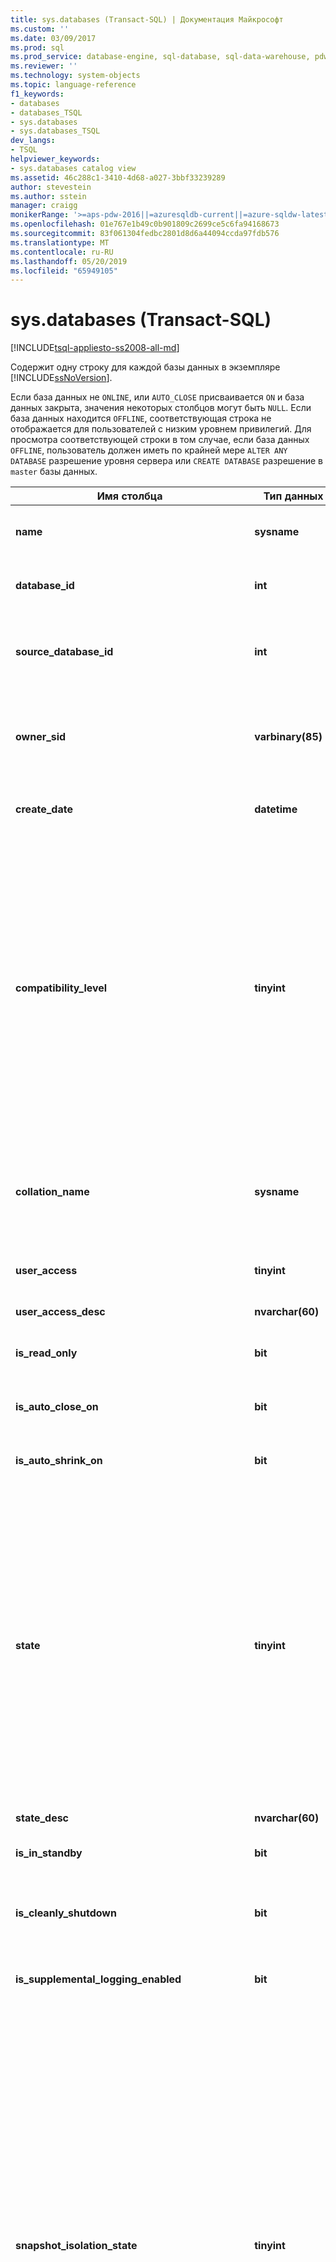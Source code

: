 ```yaml
---
title: sys.databases (Transact-SQL) | Документация Майкрософт
ms.custom: ''
ms.date: 03/09/2017
ms.prod: sql
ms.prod_service: database-engine, sql-database, sql-data-warehouse, pdw
ms.reviewer: ''
ms.technology: system-objects
ms.topic: language-reference
f1_keywords:
- databases
- databases_TSQL
- sys.databases
- sys.databases_TSQL
dev_langs:
- TSQL
helpviewer_keywords:
- sys.databases catalog view
ms.assetid: 46c288c1-3410-4d68-a027-3bbf33239289
author: stevestein
ms.author: sstein
manager: craigg
monikerRange: '>=aps-pdw-2016||=azuresqldb-current||=azure-sqldw-latest||>=sql-server-2016||=sqlallproducts-allversions||>=sql-server-linux-2017||=azuresqldb-mi-current'
ms.openlocfilehash: 01e767e1b49c0b901809c2699ce5c6fa94168673
ms.sourcegitcommit: 83f061304fedbc2801d8d6a44094ccda97fdb576
ms.translationtype: MT
ms.contentlocale: ru-RU
ms.lasthandoff: 05/20/2019
ms.locfileid: "65949105"
---
```

# <a name="sysdatabases-transact-sql"></a>sys.databases (Transact-SQL)
[!INCLUDE[tsql-appliesto-ss2008-all-md](../../includes/tsql-appliesto-ss2008-all-md.md)]

Содержит одну строку для каждой базы данных в экземпляре [!INCLUDE[ssNoVersion](../../includes/ssnoversion-md.md)].  
  
Если база данных не `ONLINE`, или `AUTO_CLOSE` присваивается `ON` и база данных закрыта, значения некоторых столбцов могут быть `NULL`. Если база данных находится `OFFLINE`, соответствующая строка не отображается для пользователей с низким уровнем привилегий. Для просмотра соответствующей строки в том случае, если база данных `OFFLINE`, пользователь должен иметь по крайней мере `ALTER ANY DATABASE` разрешение уровня сервера или `CREATE DATABASE` разрешение в `master` базы данных.  
  
|Имя столбца|Тип данных|Описание|  
|-----------------|---------------|-----------------|  
|**name**|**sysname**|Имя базы данных, уникальное внутри экземпляра [!INCLUDE[ssNoVersion](../../includes/ssnoversion-md.md)] или на сервере [!INCLUDE[ssSDSfull](../../includes/sssdsfull-md.md)].|  
|**database_id**|**int**|Идентификатор базы данных, уникальный внутри экземпляра [!INCLUDE[ssNoVersion](../../includes/ssnoversion-md.md)] или на сервере [!INCLUDE[ssSDSfull](../../includes/sssdsfull-md.md)].|  
|**source_database_id**|**int**|Не NULL = идентификатор базы данных-источника данного моментального снимка базы данных.<br /> NULL = моментальный снимок не базы данных.|  
|**owner_sid**|**varbinary(85)**|SID (идентификатор безопасности) внешнего владельца базы данных, зарегистрированного на сервере. Сведения о владеющих базы данных, см. в разделе **ALTER AUTHORIZATION для баз данных** раздел [ALTER AUTHORIZATION](../../t-sql/statements/alter-authorization-transact-sql.md).|  
|**create_date**|**datetime**|Дата создания или переименования базы данных. Для **tempdb**, это значение изменяется каждый раз при перезапуске сервера.|  
|**compatibility_level**|**tinyint**|Целое число, соответствующее версии [!INCLUDE[ssNoVersion](../../includes/ssnoversion-md.md)], с которой поведение совместимо:<br /> **Значение** &#124; **применяется к**<br /> 70 &#124; [!INCLUDE[ssKatmai](../../includes/sskatmai-md.md)] через [!INCLUDE[ssKilimanjaro](../../includes/sskilimanjaro-md.md)]<br /> 80 &#124; [!INCLUDE[ssKatmai](../../includes/sskatmai-md.md)] через [!INCLUDE[ssKilimanjaro](../../includes/sskilimanjaro-md.md)]<br /> 90 &#124; [!INCLUDE[ssKatmai](../../includes/sskatmai-md.md)] через [!INCLUDE[ssSQL11](../../includes/sssql11-md.md)]<br /> 100 &#124; [!INCLUDE[ssKatmai](../../includes/sskatmai-md.md)] через [!INCLUDE[ssCurrent](../../includes/sscurrent-md.md)] и [!INCLUDE[ssSDSfull](../../includes/sssdsfull-md.md)]<br /> 110 &#124; [!INCLUDE[ssSQL11](../../includes/sssql11-md.md)] через [!INCLUDE[ssCurrent](../../includes/sscurrent-md.md)] и [!INCLUDE[ssSDSfull](../../includes/sssdsfull-md.md)]<br /> 120 &#124; [!INCLUDE[ssSQL14](../../includes/sssql14-md.md)] через [!INCLUDE[ssCurrent](../../includes/sscurrent-md.md)] и [!INCLUDE[ssSDSfull](../../includes/sssdsfull-md.md)]<br /> 130 &#124; [!INCLUDE[ssSQL15](../../includes/sssql15-md.md)] через [!INCLUDE[ssCurrent](../../includes/sscurrent-md.md)]<br /> 140 &#124; [!INCLUDE[ssSQL17](../../includes/sssql17-md.md)] через [!INCLUDE[ssCurrent](../../includes/sscurrent-md.md)] <br /> 150 &#124; [!INCLUDE[sql-server-2019](../../includes/sssqlv15-md.md)]  |  
|**collation_name**|**sysname**|Параметры сортировки для базы данных. Действует как параметры сортировки по умолчанию для базы данных.<br /> NULL — база данных не находится в режиме «в сети», либо параметр AUTO_CLOSE установлен в ON, и база данных закрыта.|  
|**user_access**|**tinyint**|Установка доступа пользователя:<br /> 0 = указано MULTI_USER.<br /> 1 = указано SINGLE_USER;<br /> 2 = указан RESTRICTED_USER.|  
|**user_access_desc**|**nvarchar(60)**|Описание задания доступа пользователя.|  
|**is_read_only**|**bit**|1 = база данных находится в режиме READ_ONLY<br /> 0 = база данных находится в режиме READ_WRITE|  
|**is_auto_close_on**|**bit**|1 = параметр AUTO_CLOSE находится в состоянии ON<br /> 0 = параметр AUTO_CLOSE находится в состоянии OFF|  
|**is_auto_shrink_on**|**bit**|1 = параметр AUTO_SHRINK находится в состоянии ON<br /> 0 = параметр AUTO_SHRINK находится в состоянии OFF|  
|**state**|**tinyint**|**Значение &#124; применяется к**<br /> 0 = ONLINE <br /> 1 = RESTORING <br /> 2 = ВОССТАНОВЛЕНИЕ &#124; [!INCLUDE[ssKatmai](../../includes/sskatmai-md.md)] через [!INCLUDE[ssCurrent](../../includes/sscurrent-md.md)]<br /> 3 = RECOVERY_PENDING &#124; [!INCLUDE[ssKatmai](../../includes/sskatmai-md.md)] through [!INCLUDE[ssCurrent](../../includes/sscurrent-md.md)]<br /> 4 = SUSPECT <br /> 5 = АВАРИЙНОГО &#124; [!INCLUDE[ssKatmai](../../includes/sskatmai-md.md)] через [!INCLUDE[ssCurrent](../../includes/sscurrent-md.md)]<br /> 6 = вне сети &#124; [!INCLUDE[ssKatmai](../../includes/sskatmai-md.md)] через [!INCLUDE[ssCurrent](../../includes/sscurrent-md.md)]<br /> 7 = COPYING &#124; [!INCLUDE[ssSDSfull](../../includes/sssdsfull-md.md)] [!INCLUDE[ssGeoDR](../../includes/ssgeodr-md.md)] <br /> 10 = OFFLINE_SECONDARY &#124; [!INCLUDE[ssSDSfull](../../includes/sssdsfull-md.md)] [!INCLUDE[ssGeoDR](../../includes/ssgeodr-md.md)] <br /><br /> **Примечание.** Для баз данных Always On, запрос `database_state` или `database_state_desc` столбцы [sys.dm_hadr_database_replica_states](../../relational-databases/system-dynamic-management-views/sys-dm-hadr-database-replica-states-transact-sql.md).|  
|**state_desc**|**nvarchar(60)**|Описание состояния базы данных. См. в разделе состояния.|  
|**is_in_standby**|**bit**|База данных доступна только для чтения для журнала восстановления.|  
|**is_cleanly_shutdown**|**bit**|1 = база данных закрыта верно; восстановление при запуске не требуется<br /> 0 = база данных закрыта неверно; требуется восстановление при запуске|  
|**is_supplemental_logging_enabled**|**bit**|1 = SUPPLEMENTAL_LOGGING в состоянии ON<br /> 0 = SUPPLEMENTAL_LOGGING в состоянии OFF|  
|**snapshot_isolation_state**|**tinyint**|Состояние транзакций изоляции моментальных снимков, задаваемое при помощи параметра ALLOW_SNAPSHOT_ISOLATION.<br /> 0 = изоляция моментальных снимков в состоянии OFF (по умолчанию). Изоляция моментальных снимков запрещена.<br /> 1 = изоляция моментальных снимков в состоянии ON. Изоляция моментальных снимков разрешена.<br /> 2 = изоляция моментальных снимков в состоянии перехода в состояние OFF. Для всех транзакций записываются изменения. Нельзя запустить новые транзакции, использующие изоляцию моментальных снимков. База данных находится в состоянии перехода в состояние OFF до тех пор, пока все транзакции, активные при выполнении инструкции ALTER DATABASE, не будут завершены.<br /> 3 = изоляция моментальных снимков в состоянии перехода в состояние ON. Для новых транзакций записываются изменения. Транзакции не могут использовать изоляцию моментальных снимков до тех пор, пока состояние изоляции моментальных снимков не перейдет в 1 (ON). База данных находится в состоянии перехода в состояние ON до тех пор, пока все транзакции, активные при выполнении инструкции ALTER DATABASE, не будут завершены.|  
|**snapshot_isolation_state_desc**|**nvarchar(60)**|Описание состояния транзакций изоляции моментальных снимков, задаваемое при помощи параметра ALLOW_SNAPSHOT_ISOLATION.|  
|**is_read_committed_snapshot_on**|**bit**|1 = параметр READ_COMMITTED_SNAPSHOT установлен в значение ON. Операции чтения с уровнем изоляции read-committed основаны на просмотре моментальных снимков и не запрашивают блокировок.<br /> 0 = параметр READ_COMMITTED_SNAPSHOT установлен в значение OFF (по умолчанию). Операции чтения с уровнем изоляции read-committed используют разделяемые блокировки.|  
|**recovery_model**|**tinyint**|Выбранная модель восстановления:<br /> 1 = FULL<br /> 2 = BULK_LOGGED<br /> 3 = SIMPLE|  
|**recovery_model_desc**|**nvarchar(60)**|Описание выбранной модели восстановления.|  
|**page_verify_option**|**tinyint**|Значение параметра PAGE_VERIFY:<br /> 0 = нет<br /> 1 = TORN_PAGE_DETECTION<br /> 2 = CHECKSUM|  
|**page_verify_option_desc**|**nvarchar(60)**|Описание значения параметра PAGE_VERIFY.|  
|**is_auto_create_stats_on**|**bit**|1 = AUTO_CREATE_STATISTICS в состоянии ON<br /> 0 = AUTO_CREATE_STATISTICS в состоянии OFF|  
|**is_auto_create_stats_incremental_on**|**bit**|Указывает параметр по умолчанию для добавочной обработки автоматической статистики.<br /> 0 = автоматическое создание статистики не добавочно<br /> 1 = автоматическое создание статистики по возможности добавочно<br /> **Применимо к**: с [!INCLUDE[ssSQL14](../../includes/sssql14-md.md)] до [!INCLUDE[ssCurrent](../../includes/sscurrent-md.md)].|  
|**is_auto_update_stats_on**|**bit**|1 = AUTO_UPDATE_STATISTICS в состоянии ON<br /> 0 = AUTO_UPDATE_STATISTICS в состоянии OFF|  
|**is_auto_update_stats_async_on**|**bit**|1 = AUTO_UPDATE_STATISTICS_ASYNC в состоянии ON<br /> 0 = AUTO_CREATE_STATISTICS_ASYNC в состоянии OFF|  
|**is_ansi_null_default_on**|**bit**|1 = ANSI_NULL_DEFAULT в состоянии ON<br /> 0 = ANSI_NULL_DEFAULT в состоянии OFF|  
|**is_ansi_nulls_on**|**bit**|1 = ANSI_NULLS в состоянии ON<br /> 0 = ANSI_NULLS в состоянии OFF|  
|**is_ansi_padding_on**|**bit**|1 = ANSI_PADDING в состоянии ON<br /> 0 = ANSI_PADDING в состоянии OFF|  
|**is_ansi_warnings_on**|**bit**|1 = ANSI_WARNINGS в состоянии ON<br /> 0 = ANSI_WARNINGS в состоянии OFF|  
|**is_arithabort_on**|**bit**|1 = ARITHABORT в состоянии ON<br /> 0 = ARITHABORT в состоянии OFF|  
|**is_concat_null_yields_null_on**|**bit**|1 = CONCAT_NULL_YIELDS_NULL в состоянии ON<br /> 0 = CONCAT_NULL_YIELDS_NULL в состоянии OFF|  
|**is_numeric_roundabort_on**|**bit**|1 = NUMERIC_ROUNDABORT в состоянии ON<br /> 0 = NUMERIC_ROUNDABORT в состоянии OFF|  
|**is_quoted_identifier_on**|**bit**|1 = QUOTED_IDENTIFIER в состоянии ON<br /> 0 = QUOTED_IDENTIFIER в состоянии OFF|  
|**is_recursive_triggers_on**|**bit**|1 = RECURSIVE_TRIGGERS в состоянии ON<br /> 0 = RECURSIVE_TRIGGERS в состоянии OFF|  
|**is_cursor_close_on_commit_on**|**bit**|1 = CURSOR_CLOSE_ON_COMMIT в состоянии ON<br /> 0 = CURSOR_CLOSE_ON_COMMIT в состоянии OFF|  
|**is_local_cursor_default**|**bit**|1 = CURSOR_DEFAULT соответствует локальному курсору<br /> 0 = CURSOR_DEFAULT соответствует глобальному курсору|  
|**is_fulltext_enabled**|**bit**|1 = полнотекстовый режим включен для данной базы данных<br /> 0 = полнотекстовый режим отключен для данной базы данных|  
|**is_trustworthy_on**|**bit**|1 = база данных помечена как надежная<br /> 0 = база данных не помечена как надежная|  
|**is_db_chaining_on**|**bit**|1 = межбазовые цепочки владения в состоянии ON<br /> 0 = межбазовые цепочки владения в состоянии OFF|  
|**is_parameterization_forced**|**bit**|1 = параметризация в состоянии FORCED<br /> 0 = параметризация в состоянии SIMPLE|  
|**is_master_key_encrypted_by_server**|**bit**|1 = база данных имеет главный ключ шифрования<br /> 0 = база данных не имеет главного ключа шифрования|  
|**is_query_store_on**|**bit**|1 = запрос хранилища включено для этой базы данных. Проверьте [sys.database_query_store_options](../../relational-databases/system-catalog-views/sys-database-query-store-options-transact-sql.md) для просмотра состояния хранилища запросов.<br /> 0 = запрос хранилище не включено<br /> **Область применения**: [!INCLUDE[ssNoVersion](../../includes/ssnoversion-md.md)] (с[!INCLUDE[ssSQL15](../../includes/sssql15-md.md)] по [!INCLUDE[ssCurrent](../../includes/sscurrent-md.md)]).|  
|**is_published**|**bit**|1 = база данных является базой данных публикации в топологии репликации транзакций или моментальных снимков<br /> 0 = не является базой данных публикации|  
|**is_subscribed**|**bit**|Данный столбец не используется. Он всегда возвращает 0, независимо от состояния подписчика базы данных.|  
|**is_merge_published**|**bit**|1 = база данных является базой данных публикации в топологии репликации слиянием<br /> 0 = база данных не является базой данных публикации в топологии репликации слиянием|  
|**is_distributor**|**bit**|1 = база данных является базой данных распространителя в топологии репликации<br /> 0 = база данных не является базой данных распространителя в топологии репликации|  
|**is_sync_with_backup**|**bit**|1 = база данных помечена для синхронизации с резервной копией при помощи репликации<br /> 0 = база данных не помечена для синхронизации с резервной копией при помощи репликации|  
|**service_broker_guid**|**uniqueidentifier**|Идентификатор компонента Service Broker для данной базы данных. Используется в качестве **broker_instance** целевого объекта в таблице маршрутизации.|  
|**is_broker_enabled**|**bit**|1 = брокер в этой базе данных в данный момент отправляет и принимает сообщения.<br /> 0 = все отправленные сообщения останутся в очереди передачи, а полученные сообщения не будут помещены в очередь в этой базе данных.<br /> По умолчанию в восстановленных или прикрепленных базах данных брокер отключен. Исключением является зеркальное отображение базы данных, при котором брокер включается после отработки отказа.|  
|**log_reuse_wait**|**tinyint**|Повторное использование места журнала транзакций в данный момент ожидает одно из следующих начиная с последней контрольной точки. Более подробные объяснения этих значений, см. в разделе [журнал транзакций](../../relational-databases/logs/the-transaction-log-sql-server.md).<br /> **Значение &#124; применяется к**<br /> 0 = ничего<br />   1 = контрольная точка (если есть файловая группа оптимизированных для памяти данных базы данных использует модель восстановления, следует ожидать см. в разделе `log_reuse_wait` указан указано checkpoint или xtp_checkpoint.) &#124; [!INCLUDE[ssKatmai](../../includes/sskatmai-md.md)] через [!INCLUDE[ssCurrent](../../includes/sscurrent-md.md)]<br />  2 = резервная копия журнала &#124; [!INCLUDE[ssKatmai](../../includes/sskatmai-md.md)] через [!INCLUDE[ssCurrent](../../includes/sscurrent-md.md)]<br />  3 = активное резервное копирование или восстановление &#124; [!INCLUDE[ssKatmai](../../includes/sskatmai-md.md)] через [!INCLUDE[ssCurrent](../../includes/sscurrent-md.md)]<br />  4 = активная транзакция &#124; [!INCLUDE[ssKatmai](../../includes/sskatmai-md.md)] через [!INCLUDE[ssCurrent](../../includes/sscurrent-md.md)]<br />  5 = зеркальное отображение базы данных &#124; [!INCLUDE[ssKatmai](../../includes/sskatmai-md.md)] через [!INCLUDE[ssCurrent](../../includes/sscurrent-md.md)]<br />  6 = репликация &#124; [!INCLUDE[ssKatmai](../../includes/sskatmai-md.md)] через [!INCLUDE[ssCurrent](../../includes/sscurrent-md.md)]<br />  7 = создание моментального снимка базы данных &#124; [!INCLUDE[ssKatmai](../../includes/sskatmai-md.md)] через [!INCLUDE[ssCurrent](../../includes/sscurrent-md.md)]<br />  8 = просмотр журнала <br />  9 = групп доступности AlwaysOn к соответствующей базе данных-получателя вторичная реплика применяет записи журнала транзакций этой базы данных. &#124;[!INCLUDE[ssSQL11](../../includes/sssql11-md.md)] через [!INCLUDE[ssCurrent](../../includes/sscurrent-md.md)]<br />  9 = Прочее (нерегулярное) &#124; вплоть до и включая [!INCLUDE[ssKilimanjaro](../../includes/ssKilimanjaro-md.md)]<br />  10 = только для внутреннего использования &#124; [!INCLUDE[ssSQL11](../../includes/sssql11-md.md)] через [!INCLUDE[ssCurrent](../../includes/sscurrent-md.md)]<br />  11 = только для внутреннего использования &#124; [!INCLUDE[ssSQL11](../../includes/sssql11-md.md)] через [!INCLUDE[ssCurrent](../../includes/sscurrent-md.md)]<br /> 12 = только для внутреннего использования &#124; [!INCLUDE[ssSQL11](../../includes/sssql11-md.md)] через [!INCLUDE[ssCurrent](../../includes/sscurrent-md.md)]<br />13 = самая старая страница &#124; [!INCLUDE[ssSQL11](../../includes/sssql11-md.md)] через [!INCLUDE[ssCurrent](../../includes/sscurrent-md.md)]<br /> 14 = other &#124; [!INCLUDE[ssSQL11](../../includes/sssql11-md.md)] через [!INCLUDE[ssCurrent](../../includes/sscurrent-md.md)]<br />  16 = XTP_CHECKPOINT (если есть файловая группа оптимизированных для памяти данных базы данных использует модель восстановления, следует ожидать в столбце log_reuse_wait будет указано checkpoint или xtp_checkpoint.) &#124; [!INCLUDE[ssSQL14](../../includes/sssql14-md.md)] через [!INCLUDE[ssCurrent](../../includes/sscurrent-md.md)]|  
|**log_reuse_wait_desc**|**nvarchar(60)**|Описание повторного использования места в журнале транзакций, ожидаемого в настоящее время по состоянию на последнюю контрольную точку.|  
|**is_date_correlation_on**|**bit**|1 = DATE_CORRELATION_OPTIMIZATION в состоянии ON<br /> 0 = DATE_CORRELATION_OPTIMIZATION в состоянии OFF|  
|**is_cdc_enabled**|**bit**|1 = в базе данных включена система отслеживания измененных данных. Дополнительные сведения см. в разделе [sys.sp_cdc_enable_db &#40;Transact-SQL&#41;](../../relational-databases/system-stored-procedures/sys-sp-cdc-enable-db-transact-sql.md).|  
|**is_encrypted**|**bit**|Указывает, зашифрована ли база данных (отражает последнее состояние, установленное с помощью `ALTER DATABASE SET ENCRYPTION` предложение). Может принимать одно из следующих значений:<br /> 1 = зашифрована<br /> 0 = не зашифрована.<br /> Дополнительные сведения о шифровании баз данных см. в статье [Прозрачное шифрование данных (TDE)](../../relational-databases/security/encryption/transparent-data-encryption.md).<br /> Если база данных находится в процессе расшифровки, `is_encrypted` указано значение 0. Вы увидите состояние процесса шифрования с помощью [sys.dm_database_encryption_keys](../../relational-databases/system-dynamic-management-views/sys-dm-database-encryption-keys-transact-sql.md) динамическое административное представление.|  
|**is_honor_broker_priority_on**|**bit**|Указывает, учитывает ли база данных приоритеты диалогов (отражает последнее состояние, установленное с помощью `ALTER DATABASE SET HONOR_BROKER_PRIORITY` предложение). Может принимать одно из следующих значений:<br /> 1 = HONOR_BROKER_PRIORITY имеет значение ON;<br /> 0 = HONOR_BROKER_PRIORITY имеет значение OFF.|  
|**replica_id**|**uniqueidentifier**|Уникальный идентификатор локальной реплики доступности [!INCLUDE[ssHADR](../../includes/sshadr-md.md)] группы доступности, если таковая имеется, частью которой является база данных.<br /> NULL = база данных не является частью реплики доступности в группе доступности.<br /> **Применяется к**: [!INCLUDE[ssNoVersion](../../includes/ssnoversion-md.md)] ([!INCLUDE[ssSQL11](../../includes/sssql11-md.md)] через [!INCLUDE[ssCurrent](../../includes/sscurrent-md.md)]) и [!INCLUDE[ssSDSfull](../../includes/sssdsfull-md.md)]|  
|**group_database_id**|**uniqueidentifier**|Уникальный идентификатор базы данных в пределах группы доступности Always On, если таковое имеется, в которой участвует база данных. **group_database_id** одинаков для этой базы данных в первичной реплике и на каждой вторичной реплике, на котором базы данных входит в группу доступности.<br /> NULL = база данных не является частью реплики доступности в любой группе доступности.<br /> **Применяется к**: [!INCLUDE[ssNoVersion](../../includes/ssnoversion-md.md)] ([!INCLUDE[ssSQL11](../../includes/sssql11-md.md)] через [!INCLUDE[ssCurrent](../../includes/sscurrent-md.md)]) и [!INCLUDE[ssSDSfull](../../includes/sssdsfull-md.md)]|  
|**resource_pool_id**|**int**|Идентификатор пула ресурсов, сопоставленного с этой базой данных. Этот пул ресурсов управляет общим объемом памяти, доступным оптимизированным для памяти таблицам из этой базы данных.<br /> **Применимо к**: с [!INCLUDE[ssSQL14](../../includes/sssql14-md.md)] до [!INCLUDE[ssCurrent](../../includes/sscurrent-md.md)]|  
|**default_language_lcid**|**smallint**|Указывает идентификатор локали (lcid) языка по умолчанию автономной базы данных.<br /> **Примечание.** Функционирует как [язык по умолчанию параметр конфигурации сервера](../../database-engine/configure-windows/configure-the-default-language-server-configuration-option.md) из `sp_configure`. Это значение равно **null** для неавтономной базы данных.<br /> **Применяется к**: [!INCLUDE[ssNoVersion](../../includes/ssnoversion-md.md)] ([!INCLUDE[ssSQL11](../../includes/sssql11-md.md)] через [!INCLUDE[ssCurrent](../../includes/sscurrent-md.md)]) и [!INCLUDE[ssSDSfull](../../includes/sssdsfull-md.md)]|  
|**default_language_name**|**nvarchar(128)**|Указывает язык по умолчанию автономной базы данных.<br /> Это значение равно **null** для неавтономной базы данных.<br /> **Применяется к**: [!INCLUDE[ssNoVersion](../../includes/ssnoversion-md.md)] ([!INCLUDE[ssSQL11](../../includes/sssql11-md.md)] через [!INCLUDE[ssCurrent](../../includes/sscurrent-md.md)]) и [!INCLUDE[ssSDSfull](../../includes/sssdsfull-md.md)]|  
|**default_fulltext_language_lcid**|**int**|Указывает код языка (lcid) языка fulltext по умолчанию автономной базы данных.<br /> **Примечание.** Функции по умолчанию [настроить полнотекстовый язык по умолчанию параметр конфигурации сервера](../../database-engine/configure-windows/configure-the-default-full-text-language-server-configuration-option.md) из `sp_configure`. Это значение равно **null** для неавтономной базы данных.<br /> **Применяется к**: [!INCLUDE[ssNoVersion](../../includes/ssnoversion-md.md)] ([!INCLUDE[ssSQL11](../../includes/sssql11-md.md)] через [!INCLUDE[ssCurrent](../../includes/sscurrent-md.md)]) и [!INCLUDE[ssSDSfull](../../includes/sssdsfull-md.md)]|  
|**default_fulltext_language_name**|**nvarchar(128)**|Указывает язык полнотекстового поиска по умолчанию автономной базы данных.<br /> Это значение равно **null** для неавтономной базы данных.<br /> **Применяется к**: [!INCLUDE[ssNoVersion](../../includes/ssnoversion-md.md)] ([!INCLUDE[ssSQL11](../../includes/sssql11-md.md)] через [!INCLUDE[ssCurrent](../../includes/sscurrent-md.md)]) и [!INCLUDE[ssSDSfull](../../includes/sssdsfull-md.md)]|  
|**is_nested_triggers_on**|**bit**|Указывает, разрешены ли вложенные триггеры в автономной базе данных.<br /> 0 = вложенные триггеры не разрешены<br /> 1 = вложенные триггеры разрешены<br /> **Примечание.** Функционирует как [Настройка параметра конфигурации сервера nested triggers](../../database-engine/configure-windows/configure-the-nested-triggers-server-configuration-option.md) из `sp_configure`. Это значение равно **null** для неавтономной базы данных. См. в разделе [sys.configurations &#40;Transact-SQL&#41; ](../../relational-databases/system-catalog-views/sys-configurations-transact-sql.md) для получения дополнительных сведений.<br /> **Применяется к**: [!INCLUDE[ssNoVersion](../../includes/ssnoversion-md.md)] ([!INCLUDE[ssSQL11](../../includes/sssql11-md.md)] через [!INCLUDE[ssCurrent](../../includes/sscurrent-md.md)]) и [!INCLUDE[ssSDSfull](../../includes/sssdsfull-md.md)]|  
|**is_transform_noise_words_on**|**bit**|Указывает, должны ли преобразовываться пропускаемые слова в автономной базе данных.<br /> 0 = пропускаемые слова не должны преобразовываться.<br /> 1 = пропускаемые слова должны преобразовываться.<br /> **Примечание.** Функционирует как [параметр конфигурации сервера transform noise words](../../database-engine/configure-windows/transform-noise-words-server-configuration-option.md) из `sp_configure`. Это значение равно **null** для неавтономной базы данных. См. в разделе [sys.configurations &#40;Transact-SQL&#41; ](../../relational-databases/system-catalog-views/sys-configurations-transact-sql.md) для получения дополнительных сведений.<br /> **Применимо к**: с [!INCLUDE[ssSQL11](../../includes/sssql11-md.md)] до [!INCLUDE[ssCurrent](../../includes/sscurrent-md.md)]|  
|**two_digit_year_cutoff**|**smallint**|Указывает числовое значение в диапазоне от 1753 до 9999, представляющее пороговый год для интерпретации года, обозначенного двумя цифрами, в виде года, обозначенного четырьмя цифрами.<br /> **Примечание.** Функционирует как [Настройка two digit year cutoff Server Configuration Option](../../database-engine/configure-windows/configure-the-two-digit-year-cutoff-server-configuration-option.md) из `sp_configure`. Это значение равно **null** для неавтономной базы данных. См. в разделе [sys.configurations &#40;Transact-SQL&#41; ](../../relational-databases/system-catalog-views/sys-configurations-transact-sql.md) для получения дополнительных сведений.<br /> **Применяется к**: [!INCLUDE[ssNoVersion](../../includes/ssnoversion-md.md)] ([!INCLUDE[ssSQL11](../../includes/sssql11-md.md)] через [!INCLUDE[ssCurrent](../../includes/sscurrent-md.md)]) и [!INCLUDE[ssSDSfull](../../includes/sssdsfull-md.md)]|  
|**containment**|**tinyint не равно null**|Указывает состояние включения базы данных.<br />  0 = автономная работа базы данных отключена. **Применяется к**: [!INCLUDE[ssNoVersion](../../includes/ssnoversion-md.md)] ([!INCLUDE[ssSQL11](../../includes/sssql11-md.md)] через [!INCLUDE[ssCurrent](../../includes/sscurrent-md.md)]) и [!INCLUDE[ssSDSfull](../../includes/sssdsfull-md.md)]<br /> 1 = база данных находится в состоянии частичного включения **применяется к**: [!INCLUDE[ssSQL11](../../includes/sssql11-md.md)] через [!INCLUDE[ssCurrent](../../includes/sscurrent-md.md)]|  
|**containment_desc**|**nvarchar(60) не null**|Указывает состояние включения базы данных.<br /> NONE = прежняя версия базы данных (нулевое включение)<br /> PARTIAL = частично автономная база данных<br /> **Применяется к**: [!INCLUDE[ssNoVersion](../../includes/ssnoversion-md.md)] ([!INCLUDE[ssSQL11](../../includes/sssql11-md.md)] через [!INCLUDE[ssCurrent](../../includes/sscurrent-md.md)]) и [!INCLUDE[ssSDSfull](../../includes/sssdsfull-md.md)]|  
|**target_recovery_time_in_seconds**|**int**|Предполагаемое время восстановления базы данных в секундах. Допускает значение NULL.<br /> **Применяется к**: [!INCLUDE[ssNoVersion](../../includes/ssnoversion-md.md)] ([!INCLUDE[ssSQL11](../../includes/sssql11-md.md)] через [!INCLUDE[ssCurrent](../../includes/sscurrent-md.md)]) и [!INCLUDE[ssSDSfull](../../includes/sssdsfull-md.md)]|  
|**delayed_durability**|**int**|Параметр отложенной длительности:<br /> 0 = ОТКЛЮЧЕНО<br /> 1 = РАЗРЕШЕНО<br /> 2 = ПРИНУДИТЕЛЬНЫЙ<br /> Дополнительные сведения см. в разделе [Управление устойчивостью транзакций](../../relational-databases/logs/control-transaction-durability.md).<br /> **Поддержка**: [!INCLUDE[ssNoVersion](../../includes/ssnoversion-md.md)] (с [!INCLUDE[ssSQL14](../../includes/sssql14-md.md)] до [!INCLUDE[ssCurrent](../../includes/sscurrent-md.md)]) и [!INCLUDE[ssSDSfull](../../includes/sssdsfull-md.md)].|  
|**delayed_durability_desc**|**nvarchar(60)**|Параметр отложенной длительности:<br /> DISABLED<br /> ALLOWED<br /> FORCED<br /> **Поддержка**: [!INCLUDE[ssNoVersion](../../includes/ssnoversion-md.md)] (с [!INCLUDE[ssSQL14](../../includes/sssql14-md.md)] до [!INCLUDE[ssCurrent](../../includes/sscurrent-md.md)]) и [!INCLUDE[ssSDSfull](../../includes/sssdsfull-md.md)].|  
|**is_memory_optimized_elevate_to_snapshot_on**|**bit**|К таблицам с оптимизацией для памяти доступ производится с использованием изоляции SNAPSHOT, когда в TRANSACTION ISOLATION LEVEL установлен более низкий уровень изоляции — READ COMMITTED или READ UNCOMMITTED.<br /> 1 = минимальный уровень изоляции — SNAPSHOT.<br /> 0 = уровень изоляции не повышается.|  
|**is_federation_member**|**bit**|Указывает, является ли база данных членом федерации.<br /> **Область применения**: [!INCLUDE[ssSDSfull](../../includes/sssdsfull-md.md)]|  
|**is_remote_data_archive_enabled**|**bit**|Указывает, растягивается ли базы данных.<br /> 0 = база данных не совместимых со Stretch.<br /> 1 = база данных находится, совместимых со Stretch.<br /> **Применимо к**: с [!INCLUDE[ssSQL15](../../includes/sssql15-md.md)] до [!INCLUDE[ssCurrent](../../includes/sscurrent-md.md)]<br /> Дополнительные сведения см. в разделе [Stretch Database](../../sql-server/stretch-database/stretch-database.md).|  
|**is_mixed_page_allocation_on**|**bit**|Указывает, является ли таблиц и индексов в базе данных можно выделить начальные страницы из смешанных экстентов.<br /> 0 = таблиц и индексов в базе данных всегда выделить начальные страницы из однородных экстентов.<br /> 1 = таблиц и индексов в базе данных можно выделить начальные страницы из смешанных экстентов.<br /> **Применимо к**: с [!INCLUDE[ssSQL15](../../includes/sssql15-md.md)] до [!INCLUDE[ssCurrent](../../includes/sscurrent-md.md)]<br /> Дополнительные сведения см. в разделе возможность ЗАДАТЬ MIXED_PAGE_ALLOCATION [параметры ALTER DATABASE SET &#40;Transact-SQL&#41;](../../t-sql/statements/alter-database-transact-sql-set-options.md).|  
|**is_temporal_retention_enabled**|**bit**|Указывает, включена ли задача очистки времени хранения политики.<br /> **Область применения**: [!INCLUDE[ssSDSfull](../../includes/sssdsfull-md.md)]|
|**catalog_collation_type**|**int**|Параметр сортировки каталога:<br />0 = DATABASE_DEFAULT<br />2 = SQL_Latin_1_General_CP1_CI_AS<br /> **Область применения**: [!INCLUDE[ssSDSfull](../../includes/sssdsfull-md.md)]|
|**catalog_collation_type_desc**|**nvarchar(60)**|Параметр сортировки каталога:<br />DATABASE_DEFAULT<br />SQL_Latin_1_General_CP1_CI_AS<br /> **Область применения**: [!INCLUDE[ssSDSfull](../../includes/sssdsfull-md.md)]|
|**is_result_set_caching_on**|**int**|1 = is_result_set_caching_on is on</br>0 = отключено is_result_set_caching_on</br>**Область применения**: Gen2 хранилище данных Azure SQL. Хотя в этой функции разворачивается во все регионы, проверьте версии, развернутой для своего экземпляра и последнюю версию [заметки о выпуске хранилища данных SQL Azure](/azure/sql-data-warehouse/release-notes-10-0-10106-0) для доступности функций.|
  
## <a name="permissions"></a>Разрешения  
 Если вызывающий объект `sys.databases` не является владельцем базы данных и база данных не `master` или `tempdb`, минимально необходимыми разрешениями для просмотра соответствующей строки являются `ALTER ANY DATABASE` или `VIEW ANY DATABASE` разрешение уровня сервера или `CREATE DATABASE` разрешение в `master` базы данных. Всегда можно просматривать базы данных, к которой подключен участник в `sys.databases`.  
  
> [!IMPORTANT]  
> По умолчанию общедоступная роль имеет `VIEW ANY DATABASE` разрешение, что все имена входа просмотреть сведения о базе данных. Чтобы лишить имя для входа возможности обнаруживать базу данных, `REVOKE` `VIEW ANY DATABASE` разрешение от `public`, или `DENY` `VIEW ANY DATABASE` разрешения для отдельных имен входа.  
  
## <a name="azure-sql-database-remarks"></a>"Примечания" для базы данных Azure SQL  
В [!INCLUDE[ssSDSfull](../../includes/sssdsfull-md.md)] это представление доступно в `master` базы данных и пользовательской базе данных. В `master` базы данных, это представление возвращает сведения о `master` базы данных и все пользовательские базы данных на сервере. В пользовательской базе данных это представление возвращает сведения только по текущей базе данных и базе данных master.  
  
 Воспользуйтесь представлением `sys.databases` в базе данных `master` на сервере [!INCLUDE[ssSDSfull](../../includes/sssdsfull-md.md)], где создается новая база данных. После начала копирования базы данных, можно выполнять запросы `sys.databases` и `sys.dm_database_copies` представлений из `master` базы данных целевого сервера для получения дополнительных сведений о ходе копирования.  
  
## <a name="examples"></a>Примеры  
  
### <a name="a-query-the-sysdatabases-view"></a>A. Запрос к представлению sys.databases  
 В следующем примере возвращается несколько столбцов, доступных в `sys.databases` представления.  
  
```sql  
SELECT name, user_access_desc, is_read_only, state_desc, recovery_model_desc  
FROM sys.databases;  
```  
  
### <a name="b-check-the-copying-status-in-includesssdsincludessssds-mdmd"></a>Б. Проверка состояния копирования в продукте [!INCLUDE[ssSDS](../../includes/sssds-md.md)]  
 В следующем примере запрос `sys.databases` и `sys.dm_database_copies` операция копирования представлений для возврата сведений о базе данных.  
  
**Область применения**: [!INCLUDE[ssSDSfull](../../includes/sssdsfull-md.md)]  
  
```sql  
-- Execute from the master database.  
SELECT a.name, a.state_desc, b.start_date, b.modify_date, b.percentage_complete  
FROM sys.databases AS a  
INNER JOIN sys.dm_database_copies AS b ON a.database_id = b.database_id  
WHERE a.state = 7;  
```  
### <a name="c-check-the-temporal-retention-policy-status-in-includesssdsincludessssds-mdmd"></a>В. Проверка состояния политики хранения темпоральных [!INCLUDE[ssSDS](../../includes/sssds-md.md)]  
 В следующем примере запрос `sys.databases` для возврата сведений о ли задача очистки времени хранения включена. Имейте в виду, что после операции восстановления темпорального хранения отключена по умолчанию. Используйте `ALTER DATABASE` Чтобы включить его явно.
  
**Область применения**: [!INCLUDE[ssSDSfull](../../includes/sssdsfull-md.md)]  
  
```sql  
-- Execute from the master database.  
SELECT a.name, a.is_temporal_history_retention_enabled 
FROM sys.databases AS a;
```  
  
## <a name="see-also"></a>См. также  
 [ALTER DATABASE (Transact-SQL)](../../t-sql/statements/alter-database-transact-sql.md)   
 [sys.database_mirroring_witnesses (Transact-SQL)](../../relational-databases/system-catalog-views/database-mirroring-witness-catalog-views-sys-database-mirroring-witnesses.md)   
 [sys.database_recovery_status &#40;Transact-SQL&#41;](../../relational-databases/system-catalog-views/sys-database-recovery-status-transact-sql.md)   
 [Представления каталогов баз данных и файлов (Transact-SQL)](../../relational-databases/system-catalog-views/databases-and-files-catalog-views-transact-sql.md)   
 [sys.dm_database_copies &#40;база данных SQL Azure&#41;](../../relational-databases/system-dynamic-management-views/sys-dm-database-copies-azure-sql-database.md)  
  
  
